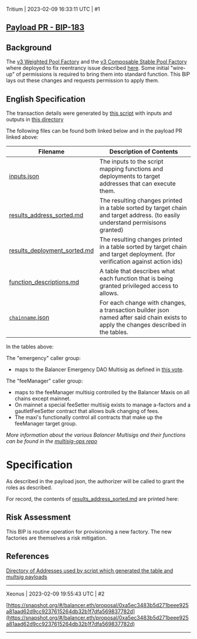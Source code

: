 Tritium | 2023-02-09 16:33:11 UTC | #1

## [Payload PR - BIP-183](https://github.com/BalancerMaxis/multisig-ops/pull/57)

## Background
The [v3 Weighted Pool Factory](https://github.com/balancer-labs/balancer-v2-monorepo/tree/master/pkg/deployments/tasks/20230206-weighted-pool-v3) and the [v3 Composable Stable Pool Factory](https://github.com/balancer-labs/balancer-v2-monorepo/tree/master/pkg/deployments/tasks//20230206-composable-stable-pool-v3) where deployed to fix reentrancy issue described [here](https://forum.balancer.fi/t/reentrancy-vulnerability-scope-expanded/4345).  Some initial "wire-up" of permissions is required to bring them into standard function.  This BIP lays out these changes and requests permission to apply them.

## English Specification

The transaction details were generated by [this script](https://github.com/BalancerMaxis/multisig-ops/tree/main/tools/python/gen_add_permissions_payload.py) with inputs and outputs in [this directory](https://github.com/BalancerMaxis/multisig-ops/tree/staging/BIPs/BIP-183)

The following files can be found both linked below and in the payload PR linked above:

| Filename                                                                                                                             | Description of Contents                                                                                                              |
|--------------------------------------------------------------------------------------------------------------------------------------|--------------------------------------------------------------------------------------------------------------------------------------|
| [inputs.json](https://github.com/BalancerMaxis/multisig-ops/tree/staging/BIPs/BIP-183/input.json)                                    | The inputs to the script mapping functions and deployments to target addresses that can execute them.                                |
| [results_address_sorted.md](https://github.com/BalancerMaxis/multisig-ops/tree/staging/BIPs/BIP-183/results_address_sorted.md)       | The resulting changes printed in a table sorted by target chain and target address. (to easily understand permisisons granted)       |
| [results_deployment_sorted.md](https://github.com/BalancerMaxis/multisig-ops/tree/staging/BIPs/BIP-183/results_deployment_sorted.md) | The resulting changes printed in a table sorted by target chain and target deployment. (for verification against action ids)         |
 | [function_descriptions.md](https://github.com/BalancerMaxis/multisig-ops/tree/staging/BIPs/BIP-183/function_descriptions.md)         | A table that describes what each function that is being granted privileged access to allows.                                         |                                                                                                                                             |
| [`chainname`.json](https://github.com/BalancerMaxis/multisig-ops/tree/stagingtaging/BIPs/BIP-183/)                                   | For each change with changes, a transaction builder json named after said chain exists to apply the changes described in the tables. |

In the tables above:

The "emergency" caller group:
 - maps to the Balancer Emergency DAO Multisig as defined in [this vote](https://forum.balancer.fi/t/form-the-emergency-subdao/3197).

The "feeManager" caller group:
 - maps to the feeManager multisig controlled by the Balancer Maxis on all chains except mainnet.
 - On mainnet a special feeSetter multisig exists to manage a-factors and a gautletFeeSetter contract that allows bulk changing of fees.  
 - The maxi's functionally control all contracts that make up the feeManager target group.

_More information about the various Balancer Multisigs and their functions can be found in the [multisig-ops repo](https://github.com/BalancerMaxis/multisig-ops/tree/staging/multisigs.md)_
# Specification

As described in the payload json, the authorizer will be called to grant the roles as described.  

For record, the contents of [results_address_sorted.md](https://github.com/BalancerMaxis/multisig-ops/tree/sstagingtaging/BIPs/BIP-183/results_address_sorted.md) are printed here:



## Risk Assessment
This BIP is routine operation for provisioning a new factory.  The new factories are themselves a risk mitigation.


## References

[Directory of Addresses used by script which generated the table and multsig payloads](https://github.com/BalancerMaxis/multisig-ops/blob/main/tools/python/brownie/helpers/addresses.py)

-------------------------

Xeonus | 2023-02-09 19:55:43 UTC | #2

[https://snapshot.org/#/balancer.eth/proposal/0xa5ec3483b5d271beee925a81aad62d9cc9237615264db32b1f7dfa569837782d](https://snapshot.org/#/balancer.eth/proposal/0xa5ec3483b5d271beee925a81aad62d9cc9237615264db32b1f7dfa569837782d)

-------------------------
